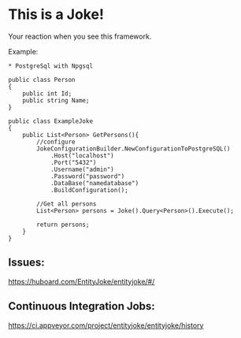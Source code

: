 This is a Joke!
==============

Your reaction when you see this framework.


Example:

	* PostgreSql with Npgsql

	public class Person
	{
		public int Id;
		public string Name;
	}

	public class ExampleJoke
	{
		public List<Person> GetPersons(){
			//configure
			JokeConfigurationBuilder.NewConfigurationToPostgreSQL()
				.Host("localhost")
				.Port("5432")
				.Username("admin")
				.Password("password")
				.DataBase("namedatabase")
				.BuildConfiguration();

			//Get all persons
			List<Person> persons = Joke().Query<Person>().Execute();

			return persons;
		}
	}



Issues:
-----
https://huboard.com/EntityJoke/entityjoke/#/

Continuous Integration Jobs:
-----
https://ci.appveyor.com/project/entityjoke/entityjoke/history
